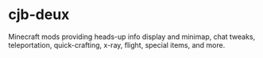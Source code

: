 cjb-deux
========

Minecraft mods providing heads-up info display and minimap, chat tweaks, teleportation, quick-crafting, x-ray, flight, special items, and more.